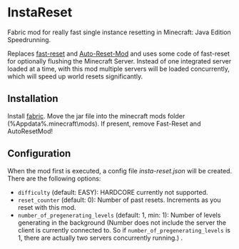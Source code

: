 # InstaReset
Fabric mod for really fast single instance resetting in Minecraft: Java Edition Speedrunning.

Replaces [fast-reset](https://github.com/jan-leila/FastReset) and [Auto-Reset-Mod](https://github.com/DuncanRuns/AutoResetMod) and uses some code of fast-reset for optionally flushing the Minecraft Server. Instead of one integrated server loaded at a time, with this mod multiple servers will be loaded concurrently, which will speed up world resets significantly.

## Installation
Install [fabric](https://fabricmc.net/). Move the jar file into the minecraft mods folder (%Appdata%\.minecraft\mods). If present, remove Fast-Reset and AutoResetMod!

## Configuration
When the mod first is executed, a config file *insta-reset.json* will be created. There are the following options:
* `difficulty` (default: EASY): HARDCORE currently not supported.
* `reset_counter` (default: 0): Number of past resets. Increments as you reset with this mod.
* `number_of_pregenerating_levels` (default: 1, min: 1): Number of levels generating in the background (Number does not include the server the client is currently connected to. So if `number_of_pregenerating_levels` is 1, there are actually two servers concurrently running.) .
